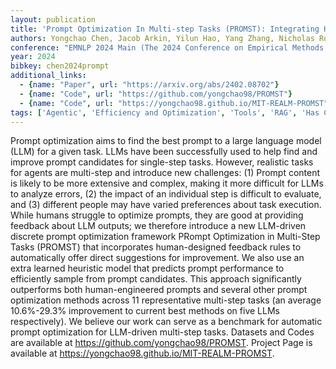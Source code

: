 ```yaml
---
layout: publication
title: 'Prompt Optimization In Multi-step Tasks (PROMST): Integrating Human Feedback And Heuristic-based Sampling'
authors: Yongchao Chen, Jacob Arkin, Yilun Hao, Yang Zhang, Nicholas Roy, Chuchu Fan
conference: "EMNLP 2024 Main (The 2024 Conference on Empirical Methods on Natural Language Processing )"
year: 2024
bibkey: chen2024prompt
additional_links:
  - {name: "Paper", url: "https://arxiv.org/abs/2402.08702"}
  - {name: "Code", url: "https://github.com/yongchao98/PROMST"}
  - {name: "Code", url: "https://yongchao98.github.io/MIT-REALM-PROMST"}
tags: ['Agentic', 'Efficiency and Optimization', 'Tools', 'RAG', 'Has Code', 'Prompting']
---
```

Prompt optimization aims to find the best prompt to a large language model
(LLM) for a given task. LLMs have been successfully used to help find and
improve prompt candidates for single-step tasks. However, realistic tasks for
agents are multi-step and introduce new challenges: (1) Prompt content is
likely to be more extensive and complex, making it more difficult for LLMs to
analyze errors, (2) the impact of an individual step is difficult to evaluate,
and (3) different people may have varied preferences about task execution.
While humans struggle to optimize prompts, they are good at providing feedback
about LLM outputs; we therefore introduce a new LLM-driven discrete prompt
optimization framework PRompt Optimization in Multi-Step Tasks (PROMST) that
incorporates human-designed feedback rules to automatically offer direct
suggestions for improvement. We also use an extra learned heuristic model that
predicts prompt performance to efficiently sample from prompt candidates. This
approach significantly outperforms both human-engineered prompts and several
other prompt optimization methods across 11 representative multi-step tasks (an
average 10.6%-29.3% improvement to current best methods on five LLMs
respectively). We believe our work can serve as a benchmark for automatic
prompt optimization for LLM-driven multi-step tasks. Datasets and Codes are
available at https://github.com/yongchao98/PROMST. Project Page is available at
https://yongchao98.github.io/MIT-REALM-PROMST.
